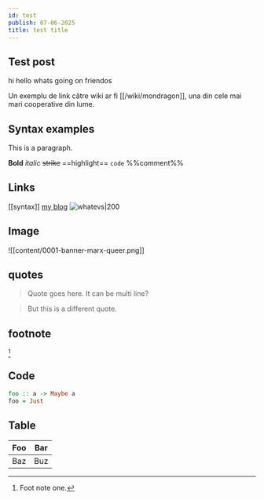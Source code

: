 ```yaml
---
id: test
publish: 07-06-2025
title: test title
---
```


## Test post
hi hello whats going on friendos

Un exemplu de link către wiki ar fi [[/wiki/mondragon]], una din cele mai mari cooperative din lume.

## Syntax examples

This is a paragraph.

**Bold** *italic* ~~strike~~ ==highlight== ``code`` %%comment%%

## Links

[[syntax]] [my blog](https://eevie.ro) ![whatevs|200](https://eevie.ro/images/curry-howard/ct1.jpg)

## Image

![[content/0001-banner-marx-queer.png]]

## quotes

> Quote goes here.
> It can be multi line?

> But this is a different quote.

## footnote

[^1]

## Code

```haskell
foo :: a -> Maybe a
foo = Just
```

## Table

| Foo | Bar |
| --- | --- |
| Baz | Buz |



[^1]: Foot note one.
